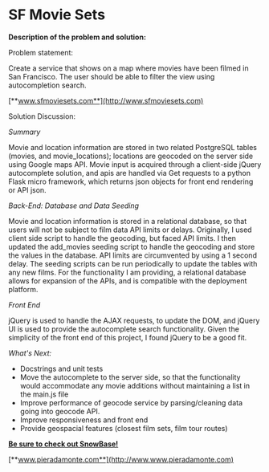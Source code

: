 SF Movie Sets
===========

**Description of the problem and solution:**

Problem statement:

Create a service that shows on a map where movies have been filmed in San Francisco. The user should be able to filter the view using autocompletion search.

[**www.sfmoviesets.com**](http://www.sfmoviesets.com) 

Solution Discussion:  

*Summary* 

Movie and location information are stored in two related PostgreSQL tables (movies, and movie_locations); locations are geocoded on the server side using Google maps API.  Movie input is acquired through a client-side jQuery autocomplete solution, and apis are handled via Get requests to a python Flask micro framework, which returns json objects for front end rendering or API json.

*Back-End: Database and Data Seeding*

Movie and location information is stored in a relational database, so that users will not be subject to film data API limits or delays.  Originally, I used client side script to handle the geocoding, but faced API limits.  I then updated the add_movies seeding script to handle the geocoding and store the values in the database. API limits are circumvented by using a 1 second delay.  The seeding scripts can be run periodically to update the tables with any new films. For the functionality I am providing, a relational database allows for expansion of the APIs, and is compatible with the deployment platform.

*Front End*  

jQuery is used to handle the AJAX requests, to update the DOM, and jQuery UI is used to provide the autocomplete search functionality.  Given the simplicity of the front end of this project, I found jQuery to be a good fit.

*What's Next:*
- Docstrings and unit tests
- Move the autocomplete to the server side, so that the functionality would accommodate any movie additions without maintaining a list in the main.js file
- Improve performance of geocode service by parsing/cleaning data going into geocode API.
- Improve responsiveness and front end
- Provide geospacial features (closest film sets, film tour routes)

[**Be sure to check out SnowBase!**](http://www.snow-base.com/)

[**www.pieradamonte.com**](http://www.www.pieradamonte.com) 
